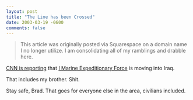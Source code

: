 ```yaml
---
layout: post
title: "The Line has been Crossed"
date: 2003-03-19 -0600
comments: false
---
```


> This article was originally posted via Squarespace on a domain name I no longer utilize.  I am consolidating all of my ramblings and drabble here.

[CNN is reporting][1] that [I Marine Expeditionary Force][2] is moving into Iraq.

That includes my brother. Shit.

Stay safe, Brad. That goes for everyone else in the area, civilians included.

[1]: http://www.cnn.com/
[2]: http://www.imef.marines.mil/